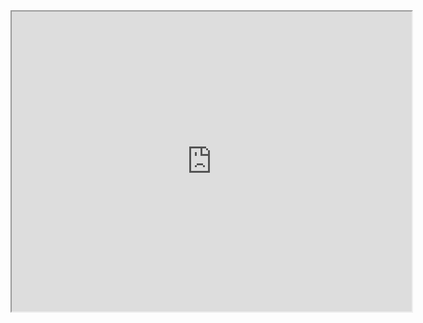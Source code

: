 <iframe src="https://www.google.com/maps/d/u/0/embed?mid=1ETENREWmBQPYcRT1NroOryker1s" width="640" height="480"></iframe>